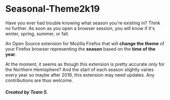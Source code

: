 # Seasonal-Theme2k19

Have you ever had trouble knowing what season you're existing in?  Think no further.  As soon as you open a browser session, you will know if it's winter, spring, summer, or fall.

An Open Source extension for Mozilla Firefox that will **change the theme** of your Firefox browser representing the **season** based on the **time of the year**.

At the moment, it seems as though this extension is pretty accurate only for the Northern Hemisphere?  And the start of each season slightly varies every year so maybe after 2019, this extension may need updates.  Any contributions are thus welcome.

##### Created by Team 5.



